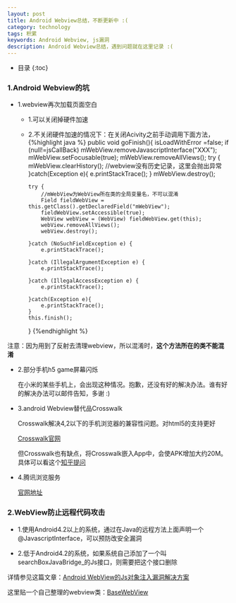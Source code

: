 ```yaml
---
layout: post
title: Android Webview总结，不断更新中 :(
category: technology
tags: 积累
keywords: Android Webview, js漏洞
description: Android Webview总结，遇到问题就在这里记录 :(
---
```


* 目录
{:toc}

### 1.Android Webview的坑

- 1.webview再次加载页面空白

  - 1.可以关闭掉硬件加速

  - 2.不关闭硬件加速的情况下：在关闭Acivity之前手动调用下面方法，
  {%highlight java %}
   public void goFinish(){
        isLoadWithError =false;
        if (null!=jsCallBack)
            mWebView.removeJavascriptInterface("XXX");
        mWebView.setFocusable(true);
        mWebView.removeAllViews();
        try {
        	mWebView.clearHistory(); //webview没有历史记录，这里会抛出异常
        }catch(Exception e){
            e.printStackTrace();
        }
        mWebView.destroy();

        try {
        	//mWebView为WebView所在类的全局变量名，不可以混淆
            Field fieldWebView = this.getClass().getDeclaredField("mWebView");
            fieldWebView.setAccessible(true);
            WebView webView = (WebView) fieldWebView.get(this);
            webView.removeAllViews();
            webView.destroy();

        }catch (NoSuchFieldException e) {
            e.printStackTrace();

        }catch (IllegalArgumentException e) {
            e.printStackTrace();

        }catch (IllegalAccessException e) {
            e.printStackTrace();

        }catch(Exception e){
            e.printStackTrace();
        }
        this.finish();
    }
   {%endhighlight %}

注意：因为用到了反射去清理webview，所以混淆时，**这个方法所在的类不能混淆**


- 2.部分手机h5 game屏幕闪烁

	在小米的某些手机上，会出现这种情况。抱歉，还没有好的解决办法。谁有好的解决办法可以邮件告知，多谢 :)

- 3.android Webview替代品Crosswalk

	Crosswalk解决4,2以下的手机浏览器的兼容性问题。对html5的支持更好

	[Crosswalk官网](https://crosswalk-project.org/)

	但Crosswalk也有缺点，将Crosswalk嵌入App中，会使APK增加大约20M。具体可以看这个[知乎提问](https://www.zhihu.com/question/26484511)

- 4.腾讯浏览服务

	[官网地址](http://x5.tencent.com/index)

### 2.WebView防止远程代码攻击

- 1.使用Android4.2以上的系统，通过在Java的远程方法上面声明一个@JavascriptInterface，可以预防改安全漏洞  

- 2.低于Android4.2的系统，如果系统自己添加了一个叫searchBoxJavaBridge_的Js接口，则需要把这个接口删除

详情参见这篇文章：[Android WebView的Js对象注入漏洞解决方案](http://blog.csdn.net/leehong2005/article/details/11808557/)

这里贴一个自己整理的webview类：[BaseWebView](https://gist.github.com/agehua/99233b40e05db29ee0ed4f50fb2c7530)
